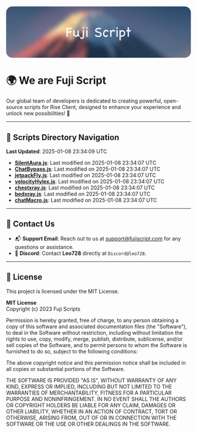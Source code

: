 ![Banner](.github/b.webp)

# 🌍 **We are Fuji Script**

Our global team of developers is dedicated to creating powerful, open-source scripts for Rise Client, designed to enhance your experience and unlock new possibilities! 🌟

---
<!-- SCRIPTS_NAVIGATION_START -->
## 📂 **Scripts Directory Navigation**

**Last Updated**: 2025-01-08 23:34:09 UTC

- **[SilentAura.js](scripts/SilentAura.js)**: Last modified on 2025-01-08 23:34:07 UTC
- **[ChatBypass.js](scripts/ChatBypass.js)**: Last modified on 2025-01-08 23:34:07 UTC
- **[jetpackFly.js](scripts/jetpackFly.js)**: Last modified on 2025-01-08 23:34:07 UTC
- **[velocityHylex.js](scripts/velocityHylex.js)**: Last modified on 2025-01-08 23:34:07 UTC
- **[chestxray.js](scripts/chestxray.js)**: Last modified on 2025-01-08 23:34:07 UTC
- **[bedxray.js](scripts/bedxray.js)**: Last modified on 2025-01-08 23:34:07 UTC
- **[chatMacro.js](scripts/chatMacro.js)**: Last modified on 2025-01-08 23:34:07 UTC

<!-- SCRIPTS_NAVIGATION_END -->

---

## 💬 **Contact Us**  
- 📬 **Support Email**: Reach out to us at [support@fujiscript.com](mailto:support@fujiscript.com) for any questions or assistance.  
- 💬 **Discord**: Contact **Leo728** directly at `Discord@leo728`.

---

## 📜 **License**

This project is licensed under the MIT License.  

**MIT License**  
Copyright (c) 2023 Fuji Scripts  

Permission is hereby granted, free of charge, to any person obtaining a copy of this software and associated documentation files (the "Software"), to deal in the Software without restriction, including without limitation the rights to use, copy, modify, merge, publish, distribute, sublicense, and/or sell copies of the Software, and to permit persons to whom the Software is furnished to do so, subject to the following conditions:  

The above copyright notice and this permission notice shall be included in all copies or substantial portions of the Software.  

THE SOFTWARE IS PROVIDED "AS IS", WITHOUT WARRANTY OF ANY KIND, EXPRESS OR IMPLIED, INCLUDING BUT NOT LIMITED TO THE WARRANTIES OF MERCHANTABILITY, FITNESS FOR A PARTICULAR PURPOSE AND NONINFRINGEMENT. IN NO EVENT SHALL THE AUTHORS OR COPYRIGHT HOLDERS BE LIABLE FOR ANY CLAIM, DAMAGES OR OTHER LIABILITY, WHETHER IN AN ACTION OF CONTRACT, TORT OR OTHERWISE, ARISING FROM, OUT OF OR IN CONNECTION WITH THE SOFTWARE OR THE USE OR OTHER DEALINGS IN THE SOFTWARE.  
